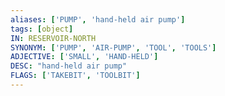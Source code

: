 ```yaml
---
aliases: ['PUMP', 'hand-held air pump']
tags: [object]
IN: RESERVOIR-NORTH
SYNONYM: ['PUMP', 'AIR-PUMP', 'TOOL', 'TOOLS']
ADJECTIVE: ['SMALL', 'HAND-HELD']
DESC: "hand-held air pump"
FLAGS: ['TAKEBIT', 'TOOLBIT']
---
```

